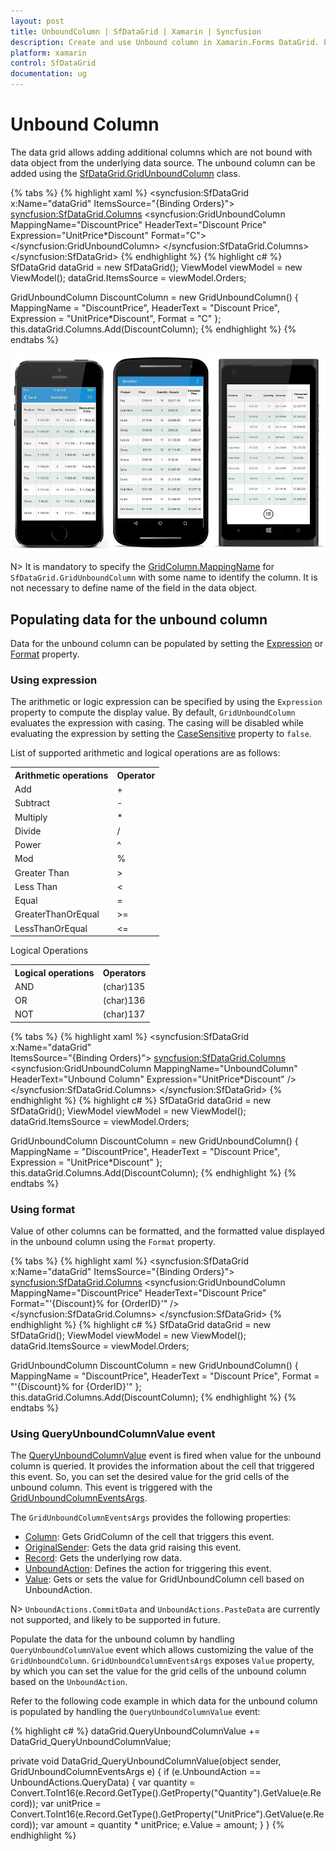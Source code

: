 ```yaml
---
layout: post
title: UnboundColumn | SfDataGrid | Xamarin | Syncfusion
description: Create and use Unbound column in Xamarin.Forms DataGrid. Populate data for unbound column using expression, format and event.
platform: xamarin
control: SfDataGrid
documentation: ug
---
```


# Unbound Column

The data grid allows adding additional columns which are not bound with data object from the underlying data source. The unbound column can be added using the [SfDataGrid.GridUnboundColumn](http://help.syncfusion.com/cr/cref_files/xamarin/Syncfusion.SfDataGrid.XForms~Syncfusion.SfDataGrid.XForms.GridUnboundColumn.html) class.

{% tabs %}
{% highlight xaml %}
<syncfusion:SfDataGrid x:Name="dataGrid" 
                       ItemsSource="{Binding Orders}">
    <syncfusion:SfDataGrid.Columns>
        <syncfusion:GridUnboundColumn MappingName="DiscountPrice"
                                      HeaderText="Discount Price"
                                      Expression="UnitPrice*Discount"
                                      Format="C">
        </syncfusion:GridUnboundColumn>
    </syncfusion:SfDataGrid.Columns>
</syncfusion:SfDataGrid>
{% endhighlight %}
{% highlight c# %}
SfDataGrid dataGrid = new SfDataGrid();
ViewModel viewModel = new ViewModel();
dataGrid.ItemsSource = viewModel.Orders;

GridUnboundColumn DiscountColumn = new GridUnboundColumn()
{
    MappingName = "DiscountPrice",
    HeaderText = "Discount Price",
    Expression = "UnitPrice*Discount",
    Format = "C"
};
this.dataGrid.Columns.Add(DiscountColumn);
{% endhighlight %}
{% endtabs %}

![](SfDataGrid_images/UnboundColumn.png)

N> It is mandatory to specify the [GridColumn.MappingName](https://help.syncfusion.com/cr/cref_files/xamarin/Syncfusion.SfDataGrid.XForms~Syncfusion.SfDataGrid.XForms.GridColumn~MappingName.html) for `SfDataGrid.GridUnboundColumn` with some name to identify the column. It is not necessary to define name of the field in the data object.

## Populating data for the unbound column

Data for the unbound column can be populated by setting the [Expression](http://help.syncfusion.com/cr/cref_files/xamarin/Syncfusion.SfDataGrid.XForms~Syncfusion.SfDataGrid.XForms.GridUnboundColumn~Expression.html) or [Format](http://help.syncfusion.com/cr/cref_files/xamarin/Syncfusion.SfDataGrid.XForms~Syncfusion.SfDataGrid.XForms.GridColumn~Format.html) property.

### Using expression

The arithmetic or logic expression can be specified by using the `Expression` property to compute the display value. By default, `GridUnboundColumn` evaluates the expression with casing. The casing will be disabled while evaluating the expression by setting the [CaseSensitive](http://help.syncfusion.com/cr/cref_files/xamarin/Syncfusion.SfDataGrid.XForms~Syncfusion.SfDataGrid.XForms.GridUnboundColumn~CaseSensitive.html) property to `false`.

List of supported arithmetic and logical operations are as follows:

<table>
<tr>
<th>
Arithmetic operations
</th>
<th>
Operator
</th>
</tr>
<tr>
<td>
Add
</td>
<td>
+
</td>
</tr>
<tr>
<td>
Subtract
</td>
<td>
-
</td>
</tr>
<tr>
<td>
Multiply
</td>
<td>
*
</td>
</tr>
<tr>
<td>
Divide
</td>
<td>
/
</td>
</tr>
<tr>
<td>
Power
</td>
<td>
^
</td>
</tr>
<tr>
<td>
Mod
</td>
<td>
%
</td>
</tr>
<tr>
<td>
Greater Than
</td>
<td>
>
</td>
</tr>
<tr>
<td>
Less Than
</td>
<td>
<
</td>
</tr>
<tr>
<td>
Equal
</td>
<td>
=
</td>
</tr>
<tr>
<td>
GreaterThanOrEqual
</td>
<td>
>=
</td>
</tr>
<tr>
<td>
LessThanOrEqual
</td>
<td>
<=
</td>
</tr>
</table>

Logical Operations

<table>
<tr>
<th>
Logical operations
</th>
<th>
Operators
</th>
</tr>
<tr>
<td>
AND
</td>
<td>
(char)135
</td>
</tr>
<tr>
<td>
OR
</td>
<td>
(char)136
</td>
</tr>
<tr>
<td>
NOT
</td>
<td>
(char)137
</td>
</tr>
</table>

{% tabs %}
{% highlight xaml %}
<syncfusion:SfDataGrid x:Name="dataGrid"                                                                       
                       ItemsSource="{Binding Orders}">
    <syncfusion:SfDataGrid.Columns>
        <syncfusion:GridUnboundColumn MappingName="UnboundColumn"
                                      HeaderText="Unbound Column"
                                      Expression="UnitPrice*Discount" />
    </syncfusion:SfDataGrid.Columns>
</syncfusion:SfDataGrid>
{% endhighlight %}
{% highlight c# %}
SfDataGrid dataGrid = new SfDataGrid();
ViewModel viewModel = new ViewModel();
dataGrid.ItemsSource = viewModel.Orders;

GridUnboundColumn DiscountColumn = new GridUnboundColumn()
{
    MappingName = "DiscountPrice",
    HeaderText = "Discount Price",
    Expression = "UnitPrice*Discount"
};
this.dataGrid.Columns.Add(DiscountColumn);
{% endhighlight %}
{% endtabs %}

### Using format

Value of other columns can be formatted, and the formatted value displayed in the unbound column using the `Format` property.

{% tabs %}
{% highlight xaml %}
<syncfusion:SfDataGrid x:Name="dataGrid"
                       ItemsSource="{Binding Orders}">
    <syncfusion:SfDataGrid.Columns>
        <syncfusion:GridUnboundColumn MappingName="DiscountPrice"
                                      HeaderText="Discount Price"
                                      Format="'{Discount}% for {OrderID}'" />
    </syncfusion:SfDataGrid.Columns>
</syncfusion:SfDataGrid>
{% endhighlight %}
{% highlight c# %}
SfDataGrid dataGrid = new SfDataGrid();
ViewModel viewModel = new ViewModel();
dataGrid.ItemsSource = viewModel.Orders;

GridUnboundColumn DiscountColumn = new GridUnboundColumn()
{
    MappingName = "DiscountPrice",
    HeaderText = "Discount Price",
    Format = "'{Discount}% for {OrderID}'"
};
this.dataGrid.Columns.Add(DiscountColumn);
{% endhighlight %}
{% endtabs %}

### Using QueryUnboundColumnValue event

The [QueryUnboundColumnValue](http://help.syncfusion.com/cr/cref_files/xamarin/Syncfusion.SfDataGrid.XForms~Syncfusion.SfDataGrid.XForms.SfDataGrid~QueryUnboundColumnValue_EV.html) event is fired when value for the unbound column is queried. It provides the information about the cell that triggered this event. So, you can set the desired value for the grid cells of the unbound column. This event is triggered with the [GridUnboundColumnEventsArgs](http://help.syncfusion.com/cr/cref_files/xamarin/Syncfusion.SfDataGrid.XForms~Syncfusion.SfDataGrid.XForms.GridUnboundColumnEventsArgs.html).

The `GridUnboundColumnEventsArgs` provides the following properties:

 * [Column](http://help.syncfusion.com/cr/cref_files/xamarin/Syncfusion.SfDataGrid.XForms~Syncfusion.SfDataGrid.XForms.GridUnboundColumnEventsArgs~Column.html): Gets GridColumn of the cell that triggers this event.  
 * [OriginalSender](http://help.syncfusion.com/cr/cref_files/xamarin/Syncfusion.SfDataGrid.XForms~Syncfusion.SfDataGrid.XForms.GridEventArgs~OriginalSender.html): Gets the data grid raising this event.
 * [Record](http://help.syncfusion.com/cr/cref_files/xamarin/Syncfusion.SfDataGrid.XForms~Syncfusion.SfDataGrid.XForms.GridUnboundColumnEventsArgs~Record.html): Gets the underlying row data.  
 * [UnboundAction](http://help.syncfusion.com/cr/cref_files/xamarin/Syncfusion.SfDataGrid.XForms~Syncfusion.SfDataGrid.XForms.GridUnboundColumnEventsArgs~UnboundAction.html): Defines the action for triggering this event.
 * [Value](http://help.syncfusion.com/cr/cref_files/xamarin/Syncfusion.SfDataGrid.XForms~Syncfusion.SfDataGrid.XForms.GridUnboundColumnEventsArgs~Value.html): Gets or sets the value for GridUnboundColumn cell based on UnboundAction.

N> `UnboundActions.CommitData` and `UnboundActions.PasteData` are currently not supported, and likely to be supported in future.    

Populate the data for the unbound column by handling `QueryUnboundColumnValue` event which allows customizing the value of the `GridUnboundColumn`. `GridUnboundColumnEventsArgs` exposes `Value` property, by which you can set the value for the grid cells of the unbound column based on the `UnboundAction`.

Refer to the following code example in which data for the unbound column is populated by handling the `QueryUnboundColumnValue` event:

{% highlight c# %}
dataGrid.QueryUnboundColumnValue += DataGrid_QueryUnboundColumnValue;

private void DataGrid_QueryUnboundColumnValue(object sender, GridUnboundColumnEventsArgs e)
{
    if (e.UnboundAction == UnboundActions.QueryData)
    {
        var quantity = Convert.ToInt16(e.Record.GetType().GetProperty("Quantity").GetValue(e.Record));
        var unitPrice = Convert.ToInt16(e.Record.GetType().GetProperty("UnitPrice").GetValue(e.Record));
        var amount = quantity * unitPrice;
        e.Value = amount;
    }
}
{% endhighlight %}
